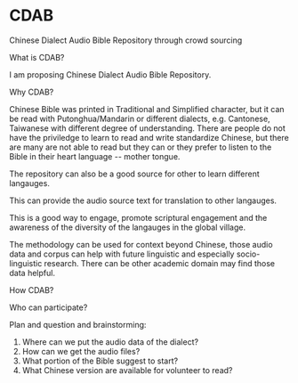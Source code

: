 # CDAB
Chinese Dialect Audio Bible Repository through crowd sourcing 

What is CDAB?

I am proposing Chinese Dialect Audio Bible Repository.


Why CDAB?

Chinese Bible was printed in Traditional and Simplified character, but it can be read with Putonghua/Mandarin or different dialects, e.g. Cantonese, Taiwanese with different degree of understanding.
There are people do not have the priviledge to learn to read and write standardize Chinese, but there are many are not able to read but they can or they prefer to listen to the Bible in their heart language -- mother tongue.

The repository can also be a good source for other to learn different langauges.

This can provide the audio source text for translation to other langauges.

This is a good way to engage, promote scriptural engagement and the awareness of the diversity of the langauges in the global village.

The methodology can be used for context beyond Chinese, those audio data and corpus can help with future linguistic and especially socio-linguistic research. There can be other academic domain may find those data helpful.

How CDAB?

Who can participate?

Plan and question and brainstorming:

1. Where can we put the audio data of the dialect?
2. How can we get the audio files?
3. What portion of the Bible suggest to start?
4. What Chinese version are available for volunteer to read?
